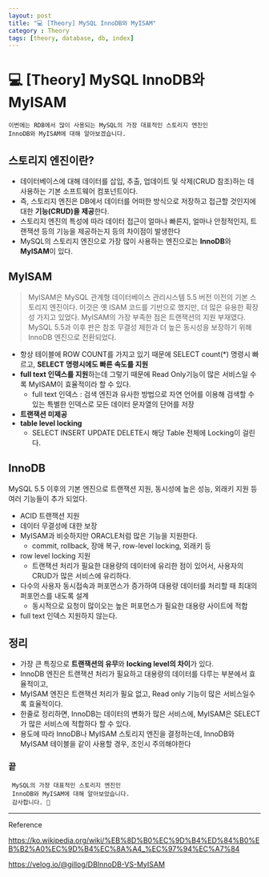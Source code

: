```yaml
---
layout: post
title: "💻 [Theory] MySQL InnoDB와 MyISAM"
category : Theory
tags: [theory, database, db, index]
---
```


# 💻 [Theory] MySQL InnoDB와 MyISAM

    이번에는 RDB에서 많이 사용되는 MySQL의 가장 대표적인 스토리지 엔진인
    InnoDB와 MyISAM에 대해 알아보겠습니다.
   
## 스토리지 엔진이란?

- 데이터베이스에 대해 데이터를 삽입, 추출, 업데이트 및 삭제(CRUD 참조)하는 데 사용하는 기본 소프트웨어 컴포넌트이다.
- 즉, 스토리지 엔진은 DB에서 데이터를 어떠한 방식으로 저장하고 접근할 것인지에 대한 <b>기능(CRUD)을 제공</b>한다.
- 스토리지 엔진의 특성에 따라 데이터 접근이 얼마나 빠른지, 얼마나 안정적인지, 트랜잭션 등의 기능을 제공하는지 등의 차이점이 발생한다 
- MySQL의 스토리지 엔진으로 가장 많이 사용하는 엔진으로는 <b>InnoDB</b>와 <b>MyISAM</b>이 있다.

## MyISAM

>MyISAM은 MySQL 관계형 데이터베이스 관리시스템 5.5 버전 이전의 기본 스토리지 엔진이다. 이것은 옛 ISAM 코드를 기반으로 했지만,
더 많은 유용한 확장성 가지고 있었다. MyISAM의 가장 부족한 점은 트랜잭션의 지원 부재였다. MySQL 5.5과 이후 판은 참조 무결성 제한과
더 높은 동시성을 보장하기 위해 InnoDB 엔진으로 전환되었다.

- 항상 테이블에 ROW COUNT를 가지고 있기 때문에 SELECT count(*) 명령시 빠르고, <b>SELECT 명령시에도 빠른 속도를 지원</b>
- <b>full text 인덱스를 지원</b>하는데 그렇기 때문에 Read Only기능이 많은 서비스일 수록 MyISAM이 효율적이라 할 수 있다.
    - full text 인덱스 : 검색 엔진과 유사한 방법으로 자연 언어를 이용해 검색할 수 있는 특별한 인덱스로 모든 데이터 문자열의 단어를 저장
- <b>트랜잭션 미제공</b>
- <b>table level locking</b> 
    - SELECT INSERT UPDATE DELETE시 해당 Table 전체에 Locking이 걸린다.

## InnoDB

MySQL 5.5 이후의 기본 엔진으로 트랜잭션 지원, 동시성에 높은 성능, 외래키 지원 등 여러 기능들이 추가 되었다.

- ACID 트랜잭션 지원
- 데이터 무결성에 대한 보장
- MyISAM과 비슷하지만 ORACLE처럼 많은 기능을 지원한다.
    - commit, rollback, 장애 복구, row-level locking, 외래키 등
- row level locking 지원
    - 트랜잭션 처리가 필요한 대용량의 데이터에 유리한 점이 있어서, 사용자의 CRUD가 많은 서비스에 유리하다.
- 다수의 사용자 동시접속과 퍼포먼스가 증가하여 대용량 데이터를 처리할 때 최대의 퍼포먼스를 내도록 설계
    - 동시적으로 요청이 많이오는 높은 퍼포먼스가 필요한 대용량 사이트에 적합
- full text 인덱스 지원하지 않는다.

## 정리
- 가장 큰 특징으로 <b>트랜잭션의 유무</b>와 <b>locking level의 차이</b>가 있다.
- InnoDB 엔진은 트랜잭션 처리가 필요하고 대용량의 데이터를 다루는 부분에서 효율적이고,
- MyISAM 엔진은 트랜잭션 처리가 필요 없고, Read only 기능이 많은 서비스일수록 효율적이다.
- 한줄로 정리하면, InnoDB는 데이터의 변화가 많은 서비스에, MyISAM은 SELECT가 많은 서비스에 적합하다 할 수 있다. 
- 용도에 따라 InnoDB나 MyISAM 스토리지 엔진을 결정하는데, InnoDB와 MyISAM 테이블을 같이 사용할 경우, 조인시 주의해야한다

### 끝

     MySQL의 가장 대표적인 스토리지 엔진인
     InnoDB와 MyISAM에 대해 알아보았습니다.
     감사합니다. 🙏
    
-------------------------------------------------

Reference

<https://ko.wikipedia.org/wiki/%EB%8D%B0%EC%9D%B4%ED%84%B0%EB%B2%A0%EC%9D%B4%EC%8A%A4_%EC%97%94%EC%A7%84>

<https://velog.io/@gillog/DBInnoDB-VS-MyISAM>